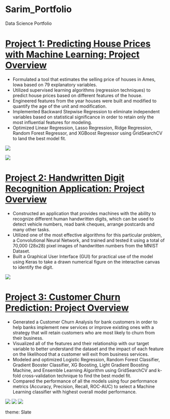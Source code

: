 # Sarim_Portfolio
Data Science Portfolio

# [Project 1: Predicting House Prices with Machine Learning: Project Overview](https://github.com/szubaira/House_Price_Prediction_Project)
- Formulated a tool that estimates the selling price of houses in Ames, Iowa based on 79 explanatory variables.
- Utilized supervised learning algorithms (regression techniques) to predict house prices based on different features of the house. 
- Engineered features from the year houses were built and modified to quantify the age of the unit and modification.
- Implemented Backward Stepwise Regression to eliminate independent variables based on statistical significance in order to retain only the most influential features for modeling. 
- Optimized Linear Regression, Lasso Regression, Ridge Regression, Random Forest Regressor, and XGBoost Regressor using GridSearchCV to land the best model fit.

![](https://github.com/szubaira/Sarim_Portfolio/blob/main/images/house%20price%20model%20performance%20table.png) 

![](https://github.com/szubaira/Sarim_Portfolio/blob/main/images/house%20price%20predictions%20table.png)

# [Project 2: Handwritten Digit Recognition Application: Project Overview](https://github.com/szubaira/Handwritten_Digit_Recognition_Project)
- Constructed an application that provides machines with the ability to recognize different human handwritten digits, which can be used to detect vehicle numbers, read bank cheques, arrange postcards and many other tasks.
- Utilized one of the most effective algorithms for this particular problem, a Convolutional Neural Network, and trained and tested it using a total of 70,000 (28x28) pixel images of handwritten numbers from the MNIST Dataset.
- Built a Graphical User Interface (GUI) for practical use of the model using Keras to take a drawn numerical figure on the interactive canvas to identify the digit. 

![](https://github.com/szubaira/Sarim_Portfolio/blob/main/images/handwritten%20digit%20system%20--%20GUI.png)

# [Project 3: Customer Churn Prediction: Project Overview](https://github.com/szubaira/Bank_Customers_Churn_Prediction)
- Generated a Customer Churn Analysis for bank customers in order to help banks implement new services or improve existing ones with a strategy that will retain customers who are most likely to churn from their business. 
- Visualized all of the features and their relationship with our target variable to better understand the dataset and the impact of each feature on the likelihood that a customer will exit from business services. 
- Modeled and optimized Logistic Regression, Random Forest Classifier, Gradient Booster Classifier, XG Boosting, Light Gradient Boosting Machine, and Ensemble Learning Algorithm using GridSearchCV and k-fold cross-validation technique to find the best model fit. 
- Compared the performance of all the models using four performance metrics (Accuracy, Precision, Recall, ROC-AUC) to select a Machine Learning classifier with highest overall model performance. 

![](https://github.com/szubaira/Sarim_Portfolio/blob/main/images/customer%20churn%20EDA%20viz%201.png)
![](https://github.com/szubaira/Sarim_Portfolio/blob/main/images/customer%20churn%20prediction%20heatmap.png)
![](https://github.com/szubaira/Sarim_Portfolio/blob/main/images/customer%20churn%20project%20model%20eval.png)

theme: Slate
